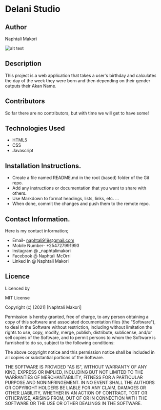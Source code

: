 # Delani Studio

## Author
Naphtali Makori

![alt text](https://scontent.fnbo2-1.fna.fbcdn.net/v/t1.6435-9/78876733_799410547175390_6933276271828795392_n.jpg?_nc_cat=105&ccb=1-3&_nc_sid=8bfeb9&_nc_ohc=mnGJ1A-K3BoAX_HHYsm&_nc_ht=scontent.fnbo2-1.fna&oh=90d78e87b361b7bb7e1a07f962b3cdc3&oe=60C8E47B)



## Description
This project is a web application that takes a user's birthday and calculates the day of the week they were born and then depending on their gender outputs their Akan Name.

## Contributors
So far there are no contributors, but with time we will get to have some!

## Technologies Used
* HTML5
* CSS
* Javascript

## Installation Instructions.
* Create a file named README.md in the root (based) folder of the Git repo.
* Add any instructions or documentation that you want to share with others. 
* Use Markdown to format headings, lists, links, etc. ...
* When done, commit the changes and push them to the remote repo.

## Contact Information.
Here is my contact information;
* Email- naphtali919@gmail.com
* Mobile Number- +254727991993
* Instagram @ _naphtalimakori
* Facebook @ Naphtali McOrri
* Linked In @ Naphtali Makori
## Licence
Licenced by

MIT License

Copyright (c) [2021] [Naphtali Makori]

Permission is hereby granted, free of charge, to any person obtaining a copy
of this software and associated documentation files (the "Software"), to deal
in the Software without restriction, including without limitation the rights
to use, copy, modify, merge, publish, distribute, sublicense, and/or sell
copies of the Software, and to permit persons to whom the Software is
furnished to do so, subject to the following conditions:

The above copyright notice and this permission notice shall be included in all
copies or substantial portions of the Software.

THE SOFTWARE IS PROVIDED "AS IS", WITHOUT WARRANTY OF ANY KIND, EXPRESS OR
IMPLIED, INCLUDING BUT NOT LIMITED TO THE WARRANTIES OF MERCHANTABILITY,
FITNESS FOR A PARTICULAR PURPOSE AND NONINFRINGEMENT. IN NO EVENT SHALL THE
AUTHORS OR COPYRIGHT HOLDERS BE LIABLE FOR ANY CLAIM, DAMAGES OR OTHER
LIABILITY, WHETHER IN AN ACTION OF CONTRACT, TORT OR OTHERWISE, ARISING FROM,
OUT OF OR IN CONNECTION WITH THE SOFTWARE OR THE USE OR OTHER DEALINGS IN THE
SOFTWARE.

